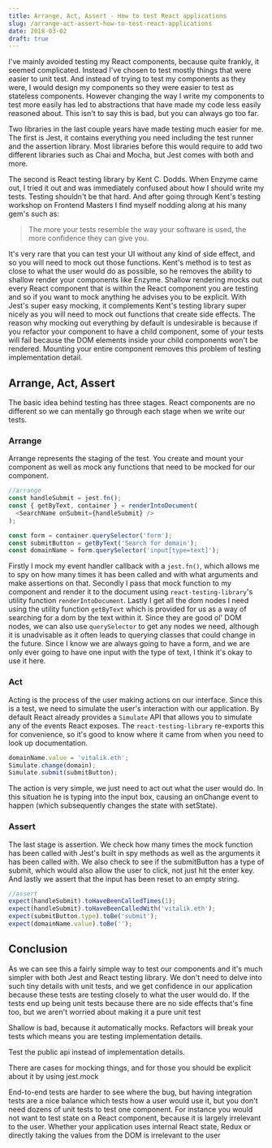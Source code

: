 ```yaml
---
title: Arrange, Act, Assert - How to test React applications
slug: /arrange-act-assert-how-to-test-react-applications
date: 2018-03-02
draft: true
---
```


I've mainly avoided testing my React components, because quite frankly, it seemed complicated. Instead I've chosen to test mostly things that were easier to unit test. And instead of trying to test my components as they were, I would design my components so they were easier to test as stateless components. However changing the way I write my components to test more easily has led to abstractions that have made my code less easily reasoned about. This isn't to say this is bad, but you can always go too far.

Two libraries in the last couple years have made testing much easier for me. The first is Jest, it contains everything you need including the test runner and the assertion library. Most libraries before this would require to add two different libraries such as Chai and Mocha, but Jest comes with both and more.

The second is React testing library by Kent C. Dodds. When Enzyme came out, I tried it out and was immediately confused about how I should write my tests. Testing shouldn't be that hard. And after going through Kent's testing workshop on Frontend Masters I find myself nodding along at his many gem's such as:

> The more your tests resemble the way your software is used, the more confidence they can give you.

It's very rare that you can test your UI without any kind of side effect, and so you will need to mock out those functions. Kent's method is to test as close to what the user would do as possible, so he removes the ability to shallow render your components like Enzyme. Shallow rendering mocks out every React component that is within the React component you are testing and so if you want to mock anything he advises you to be explicit. With Jest's super easy mocking, it complements Kent's testing library super nicely as you will need to mock out functions that create side effects. The reason why mocking out everything by default is undesirable is because if you refactor your component to have a child component, some of your tests will fail because the DOM elements inside your child components won't be rendered. Mounting your entire component removes this problem of testing implementation detail.

## Arrange, Act, Assert

The basic idea behind testing has three stages. React components are no different so we can mentally go through each stage when we write our tests.

### Arrange

Arrange represents the staging of the test. You create and mount your component as well as mock any functions that need to be mocked for our component.

```js
//arrange
const handleSubmit = jest.fn();
const { getByText, container } = renderIntoDocument(
  <SearchName onSubmit={handleSubmit} />
);

const form = container.querySelector('form');
const submitButton = getByText('Search for domain');
const domainName = form.querySelector('input[type=text]');
```

Firstly I mock my event handler callback with a `jest.fn()`, which allows me to spy on how many times it has been called and with what arguments and make assertions on that. Secondly I pass that mock function to my component and render it to the document using `react-testing-library`'s utility function `renderIntoDocument`. Lastly I get all the dom nodes I need using the utility function `getByText` which is provided for us as a way of searching for a dom by the text within it. Since they are good ol' DOM nodes, we can also use `querySelector` to get any nodes we need, although it is unadvisable as it often leads to querying classes that could change in the future. Since I know we are always going to have a form, and we are only ever going to have one input with the type of text, I think it's okay to use it here.

### Act

Acting is the process of the user making actions on our interface. Since this is a test, we need to simulate the user's interaction with our application. By default React already provides a `Simulate` API that allows you to simulate any of the events React exposes. The `react-testing-library` re-exports this for convenience, so it's good to know where it came from when you need to look up documentation.

```js
domainName.value = 'vitalik.eth';
Simulate.change(domain);
Simulate.submit(submitButton);
```

The action is very simple, we just need to act out what the user would do. In this situation he is typing into the input box, causing an onChange event to happen (which subsequently changes the state with setState).

### Assert

The last stage is assertion. We check how many times the mock function has been called with Jest's built in spy methods as well as the arguments it has been called with. We also check to see if the submitButton has a type of submit, which would also allow the user to click, not just hit the enter key. And lastly we assert that the input has been reset to an empty string.

```js
//assert
expect(handleSubmit).toHaveBeenCalledTimes(1);
expect(handleSubmit).toHaveBeenCalledWith('vitalik.eth');
expect(submitButton.type).toBe('submit');
expect(domainName.value).toBe('');
```

## Conclusion

As we can see this a fairly simple way to test our components and it's much simpler with both Jest and React testing library. We don't need to delve into such tiny details with unit tests, and we get confidence in our application because these tests are testing closely to what the user would do. If the tests end up being unit tests because there are no side effects that's fine too, but we aren't worried about making it a pure unit test

Shallow is bad, because it automatically mocks. Refactors will break your tests which means you are testing implementation details.

Test the public api instead of implementation details.

There are cases for mocking things, and for those you should be explicit about it by using jest.mock

End-to-end tests are harder to see where the bug, but having integration tests are a nice balance which tests how a user would use it, but you don't need dozens of unit tests to test one component. For instance you would not want to test state on a React component, because it is largely irrelevant to the user. Whether your application uses internal React state, Redux or directly taking the values from the DOM is irrelevant to the user
